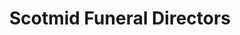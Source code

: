 ---
title: "Scotmid Funeral Directors"
url: /edinburgh/scotmid-funeral-directors/
shop: funeral directors
---